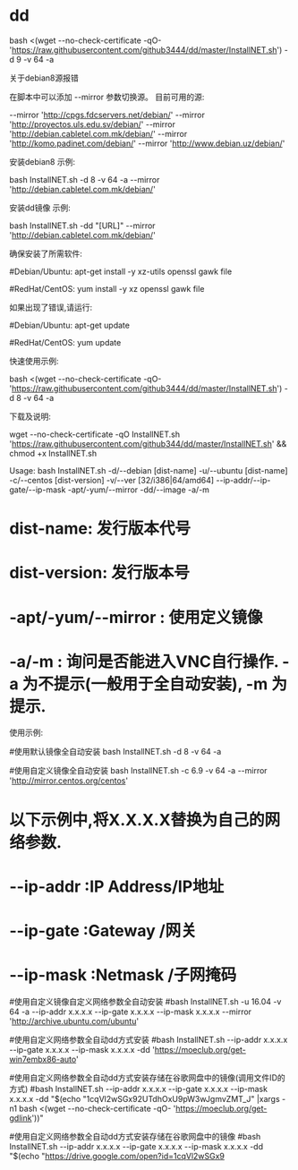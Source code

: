 # dd



bash <(wget --no-check-certificate -qO- 'https://raw.githubusercontent.com/github3444/dd/master/InstallNET.sh') -d 9 -v 64 -a






关于debian8源报错

在脚本中可以添加 --mirror 参数切换源。 目前可用的源:

--mirror 'http://cpgs.fdcservers.net/debian/'
--mirror 'http://proyectos.uls.edu.sv/debian/'
--mirror 'http://debian.cabletel.com.mk/debian/'
--mirror 'http://komo.padinet.com/debian/'
--mirror 'http://www.debian.uz/debian/'

安装debian8 示例:

bash InstallNET.sh -d 8 -v 64 -a --mirror 'http://debian.cabletel.com.mk/debian/'

安装dd镜像 示例:

bash InstallNET.sh -dd "[URL]" --mirror 'http://debian.cabletel.com.mk/debian/'

确保安装了所需软件:

#Debian/Ubuntu:
apt-get install -y xz-utils openssl gawk file
 
#RedHat/CentOS:
yum install -y xz openssl gawk file

如果出现了错误,请运行:

#Debian/Ubuntu:
apt-get update
 
#RedHat/CentOS:
yum update

快速使用示例:

bash <(wget --no-check-certificate -qO- 'https://raw.githubusercontent.com/github3444/dd/master/InstallNET.sh') -d 8 -v 64 -a

下载及说明:

wget --no-check-certificate -qO InstallNET.sh 'https://raw.githubusercontent.com/github344/dd/master/InstallNET.sh' && chmod +x InstallNET.sh

Usage:
        bash InstallNET.sh      -d/--debian [dist-name]
                                -u/--ubuntu [dist-name]
                                -c/--centos [dist-version]
                                -v/--ver [32/i386|64/amd64]
                                --ip-addr/--ip-gate/--ip-mask
                                -apt/-yum/--mirror
                                -dd/--image
                                -a/-m
 
# dist-name: 发行版本代号
# dist-version: 发行版本号
# -apt/-yum/--mirror : 使用定义镜像
# -a/-m : 询问是否能进入VNC自行操作. -a 为不提示(一般用于全自动安装), -m 为提示.

使用示例:

#使用默认镜像全自动安装
bash InstallNET.sh -d 8 -v 64 -a
 
#使用自定义镜像全自动安装
bash InstallNET.sh -c 6.9 -v 64 -a --mirror 'http://mirror.centos.org/centos'
 
 
# 以下示例中,将X.X.X.X替换为自己的网络参数.
# --ip-addr :IP Address/IP地址
# --ip-gate :Gateway   /网关
# --ip-mask :Netmask   /子网掩码
 
#使用自定义镜像自定义网络参数全自动安装
#bash InstallNET.sh -u 16.04 -v 64 -a --ip-addr x.x.x.x --ip-gate x.x.x.x --ip-mask x.x.x.x --mirror 'http://archive.ubuntu.com/ubuntu'
 
#使用自定义网络参数全自动dd方式安装
#bash InstallNET.sh --ip-addr x.x.x.x --ip-gate x.x.x.x --ip-mask x.x.x.x -dd 'https://moeclub.org/get-win7embx86-auto'
 
#使用自定义网络参数全自动dd方式安装存储在谷歌网盘中的镜像(调用文件ID的方式)
#bash InstallNET.sh --ip-addr x.x.x.x --ip-gate x.x.x.x --ip-mask x.x.x.x -dd "$(echo "1cqVl2wSGx92UTdhOxU9pW3wJgmvZMT_J" |xargs -n1 bash <(wget --no-check-certificate -qO- 'https://moeclub.org/get-gdlink'))"
 
#使用自定义网络参数全自动dd方式安装存储在谷歌网盘中的镜像
#bash InstallNET.sh --ip-addr x.x.x.x --ip-gate x.x.x.x --ip-mask x.x.x.x -dd "$(echo "https://drive.google.com/open?id=1cqVl2wSGx9
